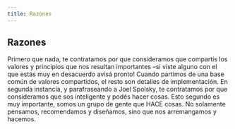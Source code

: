 ```yaml
---
title: Razones
---
```

## Razones
Primero que nada, te contratamos por que consideramos que compartís los valores y principios que nos resultan importantes –si viste alguno con el que estás muy en desacuerdo avisá pronto! Cuando partimos de una base común de valores compartidos, el resto son detalles de implementación. En segunda instancia, y parafraseando a Joel Spolsky, te contratamos por que consideramos que sos inteligente y podés hacer cosas. Esto segundo es muy importante, somos un grupo de gente que HACE cosas. No solamente pensamos, recomendamos y diseñamos, sino que nos arremangamos y hacemos.
